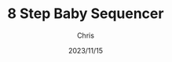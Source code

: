 ---
title: 8 Step Baby Sequencer
date: 2023/11/15
description: 8 Step sequencer using CD4017
tag: Analog audio, Electronics
author: Chris
---